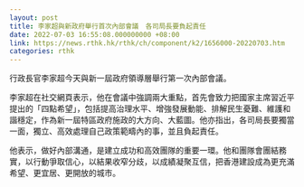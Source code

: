 ```yaml
---
layout: post
title: 李家超與新政府舉行首次內部會議　各司局長要負起責任
date: 2022-07-03 16:55:08.000000000 +08:00
link: https://news.rthk.hk/rthk/ch/component/k2/1656000-20220703.htm
categories: rthk
---
```


行政長官李家超今天與新一屆政府領導層舉行第一次內部會議。

李家超在社交網頁表示，他在會議中強調兩大重點，首先會致力把國家主席習近平提出的「四點希望」，包括提高治理水平、增強發展動能、排解民生憂難、維護和諧穩定，作為新一屆特區政府施政的大方向、大藍圖。他亦指出，各司局長要獨當一面，獨立、高效處理自己政策範疇內的事，並且負起責任。

他表示，做好內部溝通，是建立成功和高效團隊的重要一環。他和團隊會團結務實，以行動爭取信心，以結果收窄分歧，以成績凝聚互信，把香港建設成為更充滿希望、更宜居、更開放的城市。
